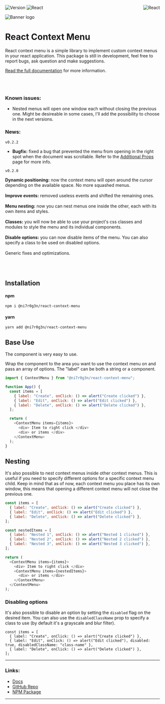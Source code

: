 <p style="text-align:left;">

<a align="left">![Version](https://img.shields.io/badge/Version-0.2.2-brightgreen?style=flat-square) ![React](https://img.shields.io/badge/React-^18.2.0-lightblue?style=flat-square&logo=react) </a>
<a style="float: right">
![React](https://img.shields.io/badge/Status-In_Development-orange?style=flat-square)
</a>

</p>

![Banner logo](https://user-images.githubusercontent.com/52223453/225049899-44b9e1a4-0830-415e-9707-75803e214886.png)

# React Context Menu

React context menu is a simple library to implement custom context menus in your react application. This package is still in development, feel free to report bugs, ask question and make suggestions.

[Read the full documentation](https://ni7r0g3n.github.io/react-context-menu/) for more information.

<br><br>

### Known issues:

- Nested menus will open one window each without closing the previous one. Might be desireable in some cases, I'll add the possibility to choose in the next versions.

### News:

`v0.2.2`

- **Bugfix:** fixed a bug that prevented the menu from opening in the right spot when the document was scrollable. Refer to the [Additional Props](https://ni7r0g3n.github.io/react-context-menu/docs/Additional%20Props) page for more info.

`v0.2.0`

**Dynamic positioning:** now the context menu will open around the cursor depending on the available space. No more squashed menus.
<br>
<br>
**Improve events:** removed useless events and shifted the remaining ones.
<br>
<br>
**Menu nesting:** now you can nest menus one inside the other, each with its own items and styles.
<br>
<br>
**Classes:** you will now be able to use your project's css classes and modules to style the menu and its individual components.
<br>
<br>
**Disable options:** you can now disable items of the menu. You can also specify a class to be used on disabled options.
<br>
<br>
Generic fixes and optimizations.

<br><br>

## Installation

#### npm

`npm i @ni7r0g3n/react-context-menu`

#### yarn

`yarn add @ni7r0g3n/react-context-menu`

## Base Use

The component is very easy to use.

Wrap the component to the area you want to use the context menu on and pass an array of options.
The "label" can be both a string or a component.

```javascript
import { ContextMenu } from "@ni7r0g3n/react-context-menu";

function App() {
  const items = [
    { label: "Create", onClick: () => alert("Create clicked") },
    { label: "Edit", onClick: () => alert("Edit clicked") },
    { label: "Delete", onClick: () => alert("Delete clicked") },
  ];

  return (
    <ContextMenu items={items}>
      <div> Item to right click </div>
      <div> or items </div>
    </ContextMenu>
  );
}
```

## Nesting

It's also possible to nest context menus inside other context menus. This is useful if you need to specify different options for a specific context menu child. Keep in mind that as of now, each context menu you place has its own window, this means that opening a different context menu will not close the previous one.

```javascript
const items = [
  { label: "Create", onClick: () => alert("Create clicked") },
  { label: "Edit", onClick: () => alert("Edit clicked") },
  { label: "Delete", onClick: () => alert("Delete clicked") },
];

const nestedItems = [
  { label: "Nested 1", onClick: () => alert("Nested 1 clicked") },
  { label: "Nested 2", onClick: () => alert("Nested 2 clicked") },
  { label: "Nested 3", onClick: () => alert("Nested 3 clicked") },
];

return (
  <ContextMenu items={items}>
    <div> Item to right click </div>
    <ContextMenu items={nestedItems}>
      <div> or items </div>
    </ContextMenu>
  </ContextMenu>
);
```

### Disabling options

It's also possible to disable an option by setting the `disabled` flag on the desired item. You can also use the `disabledClassName` prop to specify a class to use (by default it's a grayscale and blur filter).

```
const items = [
  { label: "Create", onClick: () => alert("Create clicked") },
  { label: "Edit", onClick: () => alert("Edit clicked"), disabled: true, disabledClassName: "class-name" },
  { label: "Delete", onClick: () => alert("Delete clicked") },
];
```

---

### Links:

- [Docs](https://ni7r0g3n.github.io/react-context-menu/)
- [GitHub Repo](https://github.com/ni7r0g3n/react-context-menu)
- [NPM Package](https://www.npmjs.com/package/@ni7r0g3n/react-context-menu)

---
